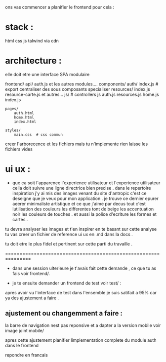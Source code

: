 

ons vas commencer a planifier le frontend 
pour cela :

# stack :
html css js talwind via cdn   

# architecture :

elle doit etre une interface SPA modulaire 


frontend/
    api/
        auth.js
        et les autres modules....
    components/
        auth/
            index.js  # export centraliser des sous composants specialiser 
        resources/
            index.js
            resource-carte.js 
            et autres...
    js/                     # controllers js 
        auth.js 
        resources.js
        home.js
        index.js              

    pages/
        auth.html
        home.html
        index.html

    styles/
        main.css  # css commun     



creer l'arborecence et les fichiers mais tu n'implemente rien laisse les fichiers vides 



 # ui ux :

 - que ca soit l'apparence l'experience utilisateur et l'experience utilisateur 
 cella doit suivre une ligne directrice bien precise . 
 dans le repertoire inspiration j'y ai mis des images venant du site d'antropic 
 c'est ce deseigne que je veux pour mon application .
 je trouve ce dernier epurer aeerer minimaliste artistique  et ce que j'aime par decus tout 
 c'est lutilisation des couleurs les differentes tont de beige les accentuation noir les couleurs de touches . et aussi la police d'ecriture les formes et cartes . 

 tu devra analyser les images et t'en inspirer en te basant sur cette analyse tu vas creer un fichier de reference ui ux en .md dans la docs . 

 tu doit etre le plus fidel et pertinent sur cette parti du travaille . 



===============================================================

- dans une session ulterieure je t'avais fait cette demande , ce que tu as fais voir frontend/.

- je te ensuite demander un frontend de test voir test/ :

apres avoir vu l'interface de test dans l'ensemble je suis satifait a 95% car ya des ajustement a faire .

## ajustement ou changemment a faire :
la barre de navigation nest pas reponsive et a dapter a la  version mobile voir image joint mobile/

apres cette ajustement planifier limplementation complete du module auth dans le frontend 


repondre en francais 
